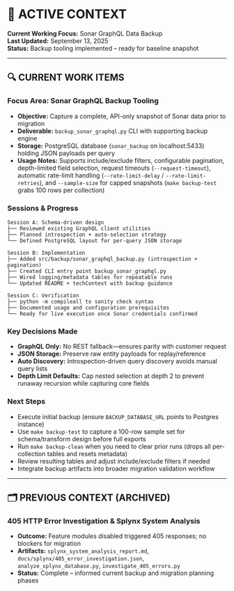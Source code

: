 # 🎯 ACTIVE CONTEXT
**Current Working Focus:** Sonar GraphQL Data Backup  
**Last Updated:** September 13, 2025  
**Status:** Backup tooling implemented – ready for baseline snapshot

---

## 🔍 **CURRENT WORK ITEMS**

### **Focus Area: Sonar GraphQL Backup Tooling**
- **Objective:** Capture a complete, API-only snapshot of Sonar data prior to migration
- **Deliverable:** `backup_sonar_graphql.py` CLI with supporting backup engine
- **Storage:** PostgreSQL database (`sonar_backup` on localhost:5433) holding JSON payloads per query
- **Usage Notes:** Supports include/exclude filters, configurable pagination, depth-limited field selection, request timeouts (`--request-timeout`), automatic rate-limit handling (`--rate-limit-delay` / `--rate-limit-retries`), and `--sample-size` for capped snapshots (`make backup-test` grabs 100 rows per collection)

### **Sessions & Progress**
```
Session A: Schema-driven design
├── Reviewed existing GraphQL client utilities
├── Planned introspection + auto-selection strategy
└── Defined PostgreSQL layout for per-query JSON storage

Session B: Implementation
├── Added src/backup/sonar_graphql_backup.py (introspection + pagination)
├── Created CLI entry point backup_sonar_graphql.py
├── Wired logging/metadata tables for repeatable runs
└── Updated README + techContext with backup guidance

Session C: Verification
├── python -m compileall to sanity check syntax
├── Documented usage and configuration prerequisites
└── Ready for live execution once Sonar credentials confirmed
```

### **Key Decisions Made**
- **GraphQL Only:** No REST fallback—ensures parity with customer request
- **JSON Storage:** Preserve raw entity payloads for replay/reference
- **Auto Discovery:** Introspection-driven query discovery avoids manual query lists
- **Depth Limit Defaults:** Cap nested selection at depth 2 to prevent runaway recursion while capturing core fields

### **Next Steps**
- Execute initial backup (ensure `BACKUP_DATABASE_URL` points to Postgres instance)
- Use `make backup-test` to capture a 100-row sample set for schema/transform design before full exports
- Run `make backup-clean` when you need to clear prior runs (drops all per-collection tables and resets metadata)
- Review resulting tables and adjust include/exclude filters if needed
- Integrate backup artifacts into broader migration validation workflow

---

## 🗂️ **PREVIOUS CONTEXT (ARCHIVED)**

### **405 HTTP Error Investigation & Splynx System Analysis**
- **Outcome:** Feature modules disabled triggered 405 responses; no blockers for migration
- **Artifacts:** `splynx_system_analysis_report.md`, `docs/splynx/405_error_investigation.json`, `analyze_splynx_database.py`, `investigate_405_errors.py`
- **Status:** Complete – informed current backup and migration planning phases

